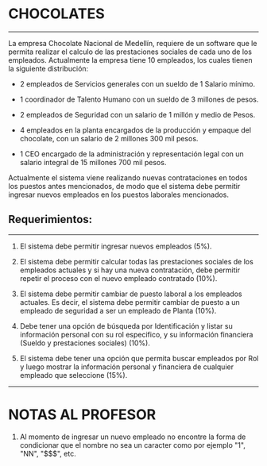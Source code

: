 # CHOCOLATES
___
La empresa Chocolate Nacional de Medellín, requiere de un
software que le permita realizar el calculo de las prestaciones sociales de cada
uno de los empleados. Actualmente la empresa tiene 10 empleados, los cuales
tienen la siguiente distribución:

- 2 empleados de Servicios generales con un sueldo
de 1 Salario mínimo.

- 1 coordinador de Talento Humano con un sueldo de
3 millones de pesos.

- 2 empleados de Seguridad con un salario de 1 millón
y medio de Pesos.

- 4 empleados en la planta encargados de la producción
y empaque del chocolate, con un salario de 2 millones 300 mil pesos.

- 1 CEO encargado de la administración y representación
legal con un salario integral de 15 millones 700 mil pesos.

Actualmente el sistema viene realizando nuevas  contrataciones en
todos los puestos antes mencionados, de modo que el sistema debe permitir
ingresar nuevos empleados en los puestos laborales mencionados.

## Requerimientos:
___
1. El sistema debe permitir ingresar nuevos
empleados (5%).

2. El sistema debe permitir calcular todas las
prestaciones sociales de los empleados actuales y si hay una nueva contratación,
debe permitir repetir el proceso con el nuevo empleado contratado (10%).

3. El sistema debe permitir cambiar de puesto
laboral a los empleados actuales. Es decir, el sistema debe permitir cambiar de
puesto a un empleado de seguridad a ser un empleado de Planta (10%).

4. Debe tener una opción de búsqueda por
Identificación y listar su información personal con su rol especifico, y su información
financiera (Sueldo y prestaciones sociales) (10%).

5. El sistema debe tener una opción que permita
buscar empleados por Rol y luego mostrar la información personal y financiera de
cualquier empleado que seleccione (15%).

___
# NOTAS AL PROFESOR

1. Al momento de ingresar un nuevo empleado no encontre la forma de condicionar que el nombre no sea un caracter como por ejemplo "1", "NN", "$$$", etc.
